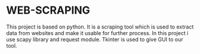 # WEB-SCRAPING
This project is based on python. It is a scraping tool which is used to extract data from websites and make it usable for further process. In this project i use scapy library and request module. Tkinter is used to give GUI to our tool.
